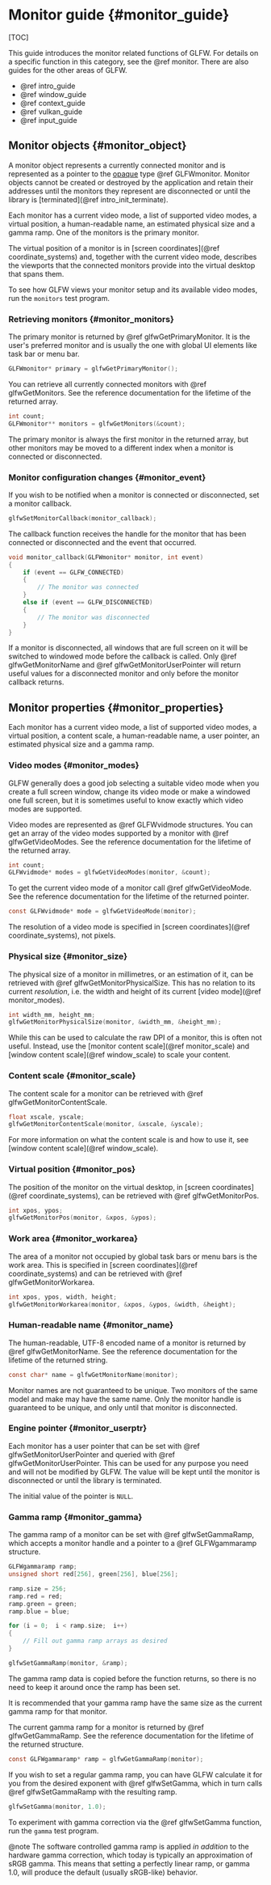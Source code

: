 # Monitor guide {#monitor_guide}

[TOC]

This guide introduces the monitor related functions of GLFW.  For details on
a specific function in this category, see the @ref monitor.  There are also
guides for the other areas of GLFW.

 - @ref intro_guide
 - @ref window_guide
 - @ref context_guide
 - @ref vulkan_guide
 - @ref input_guide


## Monitor objects {#monitor_object}

A monitor object represents a currently connected monitor and is represented as
a pointer to the [opaque](https://en.wikipedia.org/wiki/Opaque_data_type) type
@ref GLFWmonitor.  Monitor objects cannot be created or destroyed by the
application and retain their addresses until the monitors they represent are
disconnected or until the library is [terminated](@ref intro_init_terminate).

Each monitor has a current video mode, a list of supported video modes,
a virtual position, a human-readable name, an estimated physical size and
a gamma ramp.  One of the monitors is the primary monitor.

The virtual position of a monitor is in
[screen coordinates](@ref coordinate_systems) and, together with the current
video mode, describes the viewports that the connected monitors provide into the
virtual desktop that spans them.

To see how GLFW views your monitor setup and its available video modes, run the
`monitors` test program.


### Retrieving monitors {#monitor_monitors}

The primary monitor is returned by @ref glfwGetPrimaryMonitor.  It is the user's
preferred monitor and is usually the one with global UI elements like task bar
or menu bar.

```c
GLFWmonitor* primary = glfwGetPrimaryMonitor();
```

You can retrieve all currently connected monitors with @ref glfwGetMonitors.
See the reference documentation for the lifetime of the returned array.

```c
int count;
GLFWmonitor** monitors = glfwGetMonitors(&count);
```

The primary monitor is always the first monitor in the returned array, but other
monitors may be moved to a different index when a monitor is connected or
disconnected.


### Monitor configuration changes {#monitor_event}

If you wish to be notified when a monitor is connected or disconnected, set
a monitor callback.

```c
glfwSetMonitorCallback(monitor_callback);
```

The callback function receives the handle for the monitor that has been
connected or disconnected and the event that occurred.

```c
void monitor_callback(GLFWmonitor* monitor, int event)
{
    if (event == GLFW_CONNECTED)
    {
        // The monitor was connected
    }
    else if (event == GLFW_DISCONNECTED)
    {
        // The monitor was disconnected
    }
}
```

If a monitor is disconnected, all windows that are full screen on it will be
switched to windowed mode before the callback is called.  Only @ref
glfwGetMonitorName and @ref glfwGetMonitorUserPointer will return useful values
for a disconnected monitor and only before the monitor callback returns.


## Monitor properties {#monitor_properties}

Each monitor has a current video mode, a list of supported video modes,
a virtual position, a content scale, a human-readable name, a user pointer, an
estimated physical size and a gamma ramp.


### Video modes {#monitor_modes}

GLFW generally does a good job selecting a suitable video mode when you create
a full screen window, change its video mode or make a windowed one full
screen, but it is sometimes useful to know exactly which video modes are
supported.

Video modes are represented as @ref GLFWvidmode structures.  You can get an
array of the video modes supported by a monitor with @ref glfwGetVideoModes.
See the reference documentation for the lifetime of the returned array.

```c
int count;
GLFWvidmode* modes = glfwGetVideoModes(monitor, &count);
```

To get the current video mode of a monitor call @ref glfwGetVideoMode.  See the
reference documentation for the lifetime of the returned pointer.

```c
const GLFWvidmode* mode = glfwGetVideoMode(monitor);
```

The resolution of a video mode is specified in
[screen coordinates](@ref coordinate_systems), not pixels.


### Physical size {#monitor_size}

The physical size of a monitor in millimetres, or an estimation of it, can be
retrieved with @ref glfwGetMonitorPhysicalSize.  This has no relation to its
current _resolution_, i.e. the width and height of its current
[video mode](@ref monitor_modes).

```c
int width_mm, height_mm;
glfwGetMonitorPhysicalSize(monitor, &width_mm, &height_mm);
```

While this can be used to calculate the raw DPI of a monitor, this is often not
useful.  Instead, use the [monitor content scale](@ref monitor_scale) and
[window content scale](@ref window_scale) to scale your content.


### Content scale {#monitor_scale}

The content scale for a monitor can be retrieved with @ref
glfwGetMonitorContentScale.

```c
float xscale, yscale;
glfwGetMonitorContentScale(monitor, &xscale, &yscale);
```

For more information on what the content scale is and how to use it, see
[window content scale](@ref window_scale).


### Virtual position {#monitor_pos}

The position of the monitor on the virtual desktop, in
[screen coordinates](@ref coordinate_systems), can be retrieved with @ref
glfwGetMonitorPos.

```c
int xpos, ypos;
glfwGetMonitorPos(monitor, &xpos, &ypos);
```


### Work area {#monitor_workarea}

The area of a monitor not occupied by global task bars or menu bars is the work
area.  This is specified in [screen coordinates](@ref coordinate_systems) and
can be retrieved with @ref glfwGetMonitorWorkarea.

```c
int xpos, ypos, width, height;
glfwGetMonitorWorkarea(monitor, &xpos, &ypos, &width, &height);
```


### Human-readable name {#monitor_name}

The human-readable, UTF-8 encoded name of a monitor is returned by @ref
glfwGetMonitorName.  See the reference documentation for the lifetime of the
returned string.

```c
const char* name = glfwGetMonitorName(monitor);
```

Monitor names are not guaranteed to be unique.  Two monitors of the same model
and make may have the same name.  Only the monitor handle is guaranteed to be
unique, and only until that monitor is disconnected.


### Engine pointer {#monitor_userptr}

Each monitor has a user pointer that can be set with @ref
glfwSetMonitorUserPointer and queried with @ref glfwGetMonitorUserPointer.  This
can be used for any purpose you need and will not be modified by GLFW.  The
value will be kept until the monitor is disconnected or until the library is
terminated.

The initial value of the pointer is `NULL`.


### Gamma ramp {#monitor_gamma}

The gamma ramp of a monitor can be set with @ref glfwSetGammaRamp, which accepts
a monitor handle and a pointer to a @ref GLFWgammaramp structure.

```c
GLFWgammaramp ramp;
unsigned short red[256], green[256], blue[256];

ramp.size = 256;
ramp.red = red;
ramp.green = green;
ramp.blue = blue;

for (i = 0;  i < ramp.size;  i++)
{
    // Fill out gamma ramp arrays as desired
}

glfwSetGammaRamp(monitor, &ramp);
```

The gamma ramp data is copied before the function returns, so there is no need
to keep it around once the ramp has been set.

It is recommended that your gamma ramp have the same size as the current gamma
ramp for that monitor.

The current gamma ramp for a monitor is returned by @ref glfwGetGammaRamp.  See
the reference documentation for the lifetime of the returned structure.

```c
const GLFWgammaramp* ramp = glfwGetGammaRamp(monitor);
```

If you wish to set a regular gamma ramp, you can have GLFW calculate it for you
from the desired exponent with @ref glfwSetGamma, which in turn calls @ref
glfwSetGammaRamp with the resulting ramp.

```c
glfwSetGamma(monitor, 1.0);
```

To experiment with gamma correction via the @ref glfwSetGamma function, run the
`gamma` test program.

@note The software controlled gamma ramp is applied _in addition_ to the
hardware gamma correction, which today is typically an approximation of sRGB
gamma.  This means that setting a perfectly linear ramp, or gamma 1.0, will
produce the default (usually sRGB-like) behavior.

